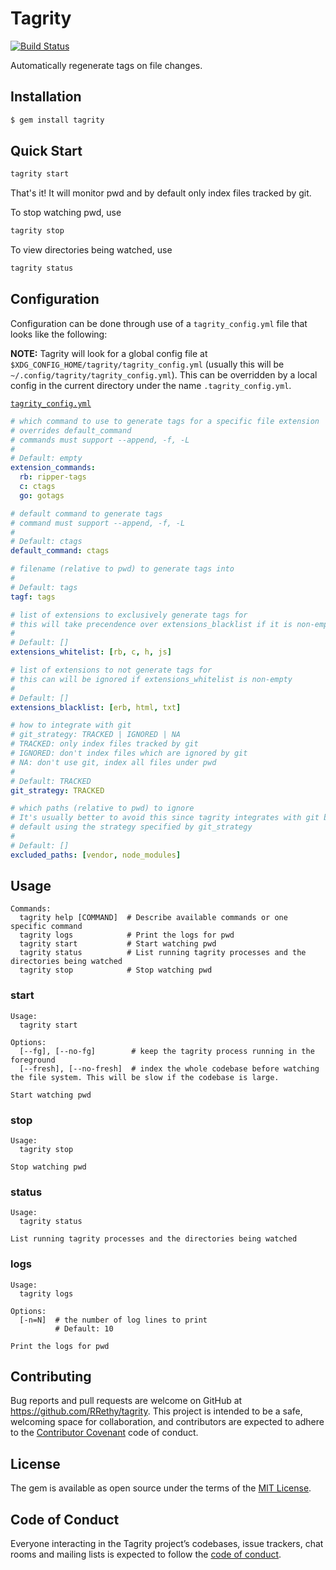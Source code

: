 # Tagrity

[![Build Status](https://travis-ci.com/RRethy/tagrity.svg?branch=master)](https://travis-ci.com/RRethy/tagrity)

Automatically regenerate tags on file changes.

## Installation

```sh
$ gem install tagrity
```

## Quick Start

```sh
tagrity start
```

That's it! It will monitor pwd and by default only index files tracked by git.

To stop watching pwd, use

```sh
tagrity stop
```

To view directories being watched, use

```sh
tagrity status
```

## Configuration

Configuration can be done through use of a `tagrity_config.yml` file that looks like the following:

**NOTE:** Tagrity will look for a global config file at `$XDG_CONFIG_HOME/tagrity/tagrity_config.yml` (usually this will be `~/.config/tagrity/tagrity_config.yml`). This can be overridden by a local config in the current directory under the name `.tagrity_config.yml`.

[`tagrity_config.yml`](https://github.com/RRethy/tagrity/blob/master/sample_config.yml)

```yaml
# which command to use to generate tags for a specific file extension
# overrides default_command
# commands must support --append, -f, -L
#
# Default: empty
extension_commands:
  rb: ripper-tags
  c: ctags
  go: gotags

# default command to generate tags
# command must support --append, -f, -L
#
# Default: ctags
default_command: ctags

# filename (relative to pwd) to generate tags into
#
# Default: tags
tagf: tags

# list of extensions to exclusively generate tags for
# this will take precendence over extensions_blacklist if it is non-empty
#
# Default: []
extensions_whitelist: [rb, c, h, js]

# list of extensions to not generate tags for
# this can will be ignored if extensions_whitelist is non-empty
#
# Default: []
extensions_blacklist: [erb, html, txt]

# how to integrate with git
# git_strategy: TRACKED | IGNORED | NA
# TRACKED: only index files tracked by git
# IGNORED: don't index files which are ignored by git
# NA: don't use git, index all files under pwd
#
# Default: TRACKED
git_strategy: TRACKED

# which paths (relative to pwd) to ignore
# It's usually better to avoid this since tagrity integrates with git by
# default using the strategy specified by git_strategy
#
# Default: []
excluded_paths: [vendor, node_modules]
```

## Usage

```
Commands:
  tagrity help [COMMAND]  # Describe available commands or one specific command
  tagrity logs            # Print the logs for pwd
  tagrity start           # Start watching pwd
  tagrity status          # List running tagrity processes and the directories being watched
  tagrity stop            # Stop watching pwd
```

### start

```
Usage:
  tagrity start

Options:
  [--fg], [--no-fg]        # keep the tagrity process running in the foreground
  [--fresh], [--no-fresh]  # index the whole codebase before watching the file system. This will be slow if the codebase is large.

Start watching pwd
```

### stop

```
Usage:
  tagrity stop

Stop watching pwd
```

### status

```
Usage:
  tagrity status

List running tagrity processes and the directories being watched
```

### logs

```
Usage:
  tagrity logs

Options:
  [-n=N]  # the number of log lines to print
          # Default: 10

Print the logs for pwd
```

## Contributing

Bug reports and pull requests are welcome on GitHub at https://github.com/RRethy/tagrity. This project is intended to be a safe, welcoming space for collaboration, and contributors are expected to adhere to the [Contributor Covenant](http://contributor-covenant.org) code of conduct.

## License

The gem is available as open source under the terms of the [MIT License](https://opensource.org/licenses/MIT).

## Code of Conduct

Everyone interacting in the Tagrity project’s codebases, issue trackers, chat rooms and mailing lists is expected to follow the [code of conduct](https://github.com/RRethy/tagrity/blob/master/CODE_OF_CONDUCT.md).
